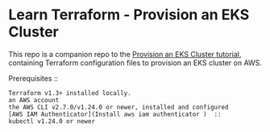 # Learn Terraform - Provision an EKS Cluster

This repo is a companion repo to the [Provision an EKS Cluster tutorial](https://developer.hashicorp.com/terraform/tutorials/kubernetes/eks), containing
Terraform configuration files to provision an EKS cluster on AWS.

Prerequisites ::

    Terraform v1.3+ installed locally.
    an AWS account
    the AWS CLI v2.7.0/v1.24.0 or newer, installed and configured
    [AWS IAM Authenticator](Install aws iam authenticator )  :: 
    kubectl v1.24.0 or newer
